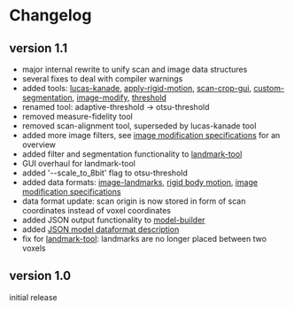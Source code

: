# Changelog

## version 1.1

- major internal rewrite to unify scan and image data structures
- several fixes to deal with compiler warnings
- added tools: [lucas-kanade][1], [apply-rigid-motion][2], [scan-crop-gui][3], [custom-segmentation][4], [image-modify][5], [threshold][6]
- renamed tool: adaptive-threshold -> otsu-threshold
- removed measure-fidelity tool
- removed scan-alignment tool, superseded by lucas-kanade tool 
- added more image filters, see [image modification specifications][7] for an overview
- added filter and segmentation functionality to [landmark-tool][8]
- GUI overhaul for landmark-tool
- added '--scale_to_8bit' flag to otsu-threshold
- added data formats: [image-landmarks][9], [rigid body motion][10], [image modification specifications][7]
- data format update: scan origin is now stored in form of scan coordinates instead of voxel coordinates
- added JSON output functionality to [model-builder][11]
- added [JSON model dataformat description][12] 
- fix for [landmark-tool][8]: landmarks are no longer placed between two voxels

## version 1.0

initial release

[1]:./lucas-kanade
[2]:./apply-rigid-motion
[3]:./scan-crop-gui
[4]:./custom-segmentation
[5]:./image-modify
[6]:./threshold
[7]:./dataFormats/imageModifySpecifications.md
[8]:./landmark-tool
[9]:./dataFormats/imageLandmarks.md
[10]:./dataFormats/rigidMotion.md
[11]:./model-builder
[12]:./dataFormats/modelJson.md
